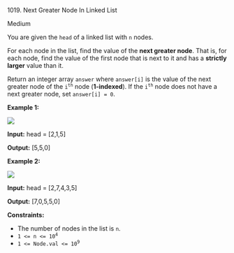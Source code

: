 1019\. Next Greater Node In Linked List

Medium

You are given the `head` of a linked list with `n` nodes.

For each node in the list, find the value of the **next greater node**. That is, for each node, find the value of the first node that is next to it and has a **strictly larger** value than it.

Return an integer array `answer` where `answer[i]` is the value of the next greater node of the <code>i<sup>th</sup></code> node (**1-indexed**). If the <code>i<sup>th</sup></code> node does not have a next greater node, set `answer[i] = 0`.

**Example 1:**

![](https://assets.leetcode.com/uploads/2021/08/05/linkedlistnext1.jpg)

**Input:** head = [2,1,5]

**Output:** [5,5,0]

**Example 2:**

![](https://assets.leetcode.com/uploads/2021/08/05/linkedlistnext2.jpg)

**Input:** head = [2,7,4,3,5]

**Output:** [7,0,5,5,0]

**Constraints:**

*   The number of nodes in the list is `n`.
*   <code>1 <= n <= 10<sup>4</sup></code>
*   <code>1 <= Node.val <= 10<sup>9</sup></code>